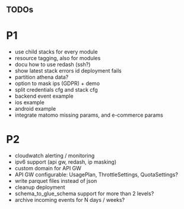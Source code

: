 TODOs
-----

# P1
- use child stacks for every module
- resource tagging, also for modules
- docu how to use redash (ssh?)
- show latest stack errors id deployment fails
- partition athena data?
- option to mask ips (GDPR) + demo
- split credentials cfg and stack cfg
- backend event example 
- ios example
- android example
- integrate matomo missing params, and e-commerce params

# P2
- cloudwatch alerting / monitoring
- ipv6 support (api gw, redash, ip masking)
- custom domain for API GW
- API GW configurable: UsagePlan, ThrottleSettings, QuotaSettings?
- write parquet files instead of json
- cleanup deployment 
- schema_to_glue_schema support for more than 2 levels? 
- archive incoming events for N days / weeks?

